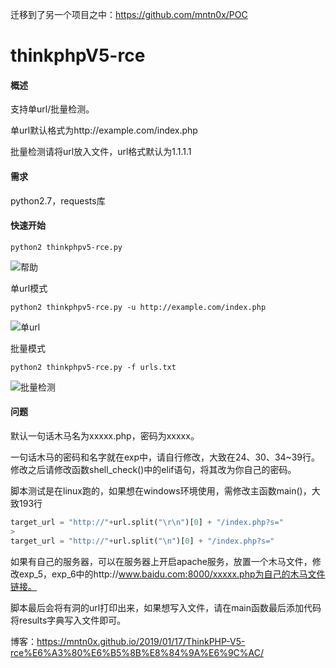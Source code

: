 迁移到了另一个项目之中：https://github.com/mntn0x/POC
# thinkphpV5-rce

#### 概述

支持单url/批量检测。

单url默认格式为http://example.com/index.php

批量检测请将url放入文件，url格式默认为1.1.1.1

#### 需求

python2.7，requests库

#### 快速开始

`python2 thinkphpv5-rce.py`

![帮助](http://bmob-cdn-22571.b0.upaiyun.com/2019/01/17/1236690640fead4280fe54aeb1042a1e.png)

单url模式

`python2 thinkphpv5-rce.py -u http://example.com/index.php`

![单url](http://bmob-cdn-22571.b0.upaiyun.com/2019/01/17/c753c9284020d9258050600572009992.png)

批量模式

`python2 thinkphpv5-rce.py -f urls.txt`

![批量检测](http://bmob-cdn-22571.b0.upaiyun.com/2019/01/17/abf3ba4e406f3fe980bb79ecd50b623f.png)

#### 问题

默认一句话木马名为xxxxx.php，密码为xxxxx。

一句话木马的密码和名字就在exp中，请自行修改，大致在24、30、34~39行。修改之后请修改函数shell_check()中的elif语句，将其改为你自己的密码。



脚本测试是在linux跑的，如果想在windows环境使用，需修改主函数main()，大致193行

```python
target_url = "http://"+url.split("\r\n")[0] + "/index.php?s="
> 
target_url = "http://"+url.split("\n")[0] + "/index.php?s="
```



如果有自己的服务器，可以在服务器上开启apache服务，放置一个木马文件，修改exp_5，exp_6中的http://www.baidu.com:8000/xxxxx.php为自己的木马文件链接。



脚本最后会将有洞的url打印出来，如果想写入文件，请在main函数最后添加代码将results字典写入文件即可。



博客：https://mntn0x.github.io/2019/01/17/ThinkPHP-V5-rce%E6%A3%80%E6%B5%8B%E8%84%9A%E6%9C%AC/
